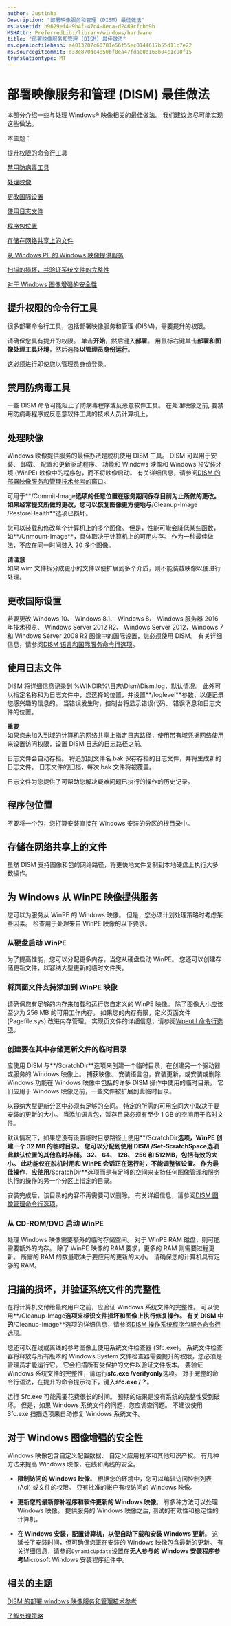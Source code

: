 ```yaml
---
author: Justinha
Description: "部署映像服务和管理 (DISM) 最佳做法"
ms.assetid: b9629ef4-9b4f-47c4-8eca-d2469cfcbd9b
MSHAttr: PreferredLib:/library/windows/hardware
title: "部署映像服务和管理 (DISM) 最佳做法"
ms.openlocfilehash: a4013207c60781e56f55ec0144617b55d11c7e22
ms.sourcegitcommit: d33e870dc4850bf0ea47fdae0d163b04c1c90f15
translationtype: MT
---
```

# <a name="deployment-image-servicing-and-management-dism-best-practices"></a>部署映像服务和管理 (DISM) 最佳做法


本部分介绍一些与处理 Windows® 映像相关的最佳做法。 我们建议您尽可能实现这些做法。

本主题︰

[提升权限的命令行工具](#bkmk-elevate)

[禁用防病毒工具](#bkmk-av)

[处理映像](#bkmk-servicing)

[更改国际设置](#bkmk-intl)

[使用日志文件](#bkmk-log)

[程序包位置](#bkmk-pkg)

[存储在网络共享上的文件](#netshare)

[从 Windows PE 的 Windows 映像提供服务](#bkmk-pe)

[扫描的损坏，并验证系统文件的完整性](#bkmk-verify)

[对于 Windows 图像增强的安全性](#security)

## <a name="span-idbkmkelevatespanspan-idbkmkelevatespanspan-idbkmkelevatespanelevate-permissions-for-command-line-tools"></a><span id="BKMK_elevate"></span><span id="bkmk_elevate"></span><span id="BKMK_ELEVATE"></span>提升权限的命令行工具


很多部署命令行工具，包括部署映像服务和管理 (DISM)，需要提升的权限。

请确保您具有提升的权限。 单击**开始**，然后键入**部署**。 用鼠标右键单击**部署和图像处理工具环境**，然后选择**以管理员身份运行**。

这必须进行即使您以管理员身份登录。

## <a name="span-idbkmkavspanspan-idbkmkavspanspan-idbkmkavspandisable-antivirus-tools"></a><span id="BKMK_av"></span><span id="bkmk_av"></span><span id="BKMK_AV"></span>禁用防病毒工具


一些 DISM 命令可能阻止了防病毒程序或反恶意软件工具。 在处理映像之前, 要禁用防病毒程序或反恶意软件工具的技术人员计算机上。

## <a name="span-idbkmkservicingspanspan-idbkmkservicingspanspan-idbkmkservicingspanservicing-an-image"></a><span id="BKMK_servicing"></span><span id="bkmk_servicing"></span><span id="BKMK_SERVICING"></span>处理映像


Windows 映像提供服务的最佳办法是脱机使用 DISM 工具。 DISM 可以用于安装、 卸载、 配置和更新驱动程序、 功能和 Windows 映像和 Windows 预安装环境 (WinPE) 映像中的程序包，而不将映像启动。 有关详细信息，请参阅[DISM 的部署映像服务和管理技术参考的窗口](dism---deployment-image-servicing-and-management-technical-reference-for-windows.md)。

可用于**/Commit-Image**选项的任意位置在服务期间保存目前为止所做的更改。 如果经常提交所做的更改，您可以恢复图像更方便地与**/Cleanup-Image /RestoreHealth**选项已损坏。

您可以装载和修改单个计算机上的多个图像。 但是，性能可能会降低某些函数，如**/Unmount-Image**，具体取决于计算机上的可用内存。 作为一种最佳做法，不应在同一时间装入 20 多个图像。

**请注意**  
如果.wim 文件拆分成更小的文件以便扩展到多个介质，则不能装载映像以便进行处理。

 

## <a name="span-idbkmkintlspanspan-idbkmkintlspanspan-idbkmkintlspanchanging-international-settings"></a><span id="BKMK_intl"></span><span id="bkmk_intl"></span><span id="BKMK_INTL"></span>更改国际设置


若要更改 Windows 10、 Windows 8.1、 Windows 8、 Windows 服务器 2016年技术预览、 Windows Server 2012 R2、 Windows Server 2012，Windows 7 和 Windows Server 2008 R2 图像中的国际设置，您必须使用 DISM。 有关详细信息，请参阅[DISM 语言和国际服务命令行选项](dism-languages-and-international-servicing-command-line-options.md)。

## <a name="span-idbkmklogspanspan-idbkmklogspanspan-idbkmklogspanuse-log-files"></a><span id="BKMK_log"></span><span id="bkmk_log"></span><span id="BKMK_LOG"></span>使用日志文件


DISM 将详细信息记录到 %WINDIR%\\日志\\Dism\\Dism.log，默认情况。 此外可以指定名称和为日志文件中，您选择的位置，并设置**/loglevel**参数，以便记录您感兴趣的信息的。 当错误发生时，控制台将显示错误代码、 错误消息和日志文件的位置。

**重要**  
如果您未加入到域的计算机的网络共享上指定日志路径，使用带有域凭据网络使用来设置访问权限，设置 DISM 日志的日志路径之前。

 

日志文件会自动存档。 将追加到文件名.bak 保存存档的日志文件，并将生成新的日志文件。 日志文件的归档，每次.bak 文件将被覆盖。

日志文件为您提供了可帮助您解决疑难问题已执行的操作的历史记录。

## <a name="span-idbkmkpkgspanspan-idbkmkpkgspanspan-idbkmkpkgspanpackage-locations"></a><span id="BKMK_pkg"></span><span id="bkmk_pkg"></span><span id="BKMK_PKG"></span>程序包位置


不要将一个包，您打算安装直接在 Windows 安装的分区的根目录中。

## <a name="span-idnetsharespanspan-idnetsharespanspan-idnetsharespanstoring-files-on-a-network-share"></a><span id="NetShare"></span><span id="netshare"></span><span id="NETSHARE"></span>存储在网络共享上的文件


虽然 DISM 支持图像和包的网络路径，将更快地文件复制到本地硬盘上执行大多数操作。

## <a name="span-idbkmkpespanspan-idbkmkpespanservicing-a-windows-image-from-winpe"></a><span id="BKMK_PE"></span><span id="bkmk_pe"></span>为 Windows 从 WinPE 映像提供服务


您可以为服务从 WinPE 的 Windows 映像。 但是，您必须计划处理策略时考虑某些因素。 检查用于处理来自 WinPE 映像的以下要求。

### <a name="span-idbootingwinpefromaharddrivespanspan-idbootingwinpefromaharddrivespanspan-idbootingwinpefromaharddrivespanbooting-winpe-from-a-hard-drive"></a><span id="Booting_WinPE_from_a_Hard_Drive"></span><span id="booting_winpe_from_a_hard_drive"></span><span id="BOOTING_WINPE_FROM_A_HARD_DRIVE"></span>从硬盘启动 WinPE

为了提高性能，您可以分配更多内存，当您从硬盘启动 WinPE。 您还可以创建存储更新文件，以容纳大型更新的临时文件夹。

### <a name="span-idaddpage-filesupporttoyourwinpeimagespanspan-idaddpage-filesupporttoyourwinpeimagespanspan-idaddpage-filesupporttoyourwinpeimagespanadd-page-file-support-to-your-winpe-image"></a><span id="Add_Page-File_Support_to_Your_WinPE_Image"></span><span id="add_page-file_support_to_your_winpe_image"></span><span id="ADD_PAGE-FILE_SUPPORT_TO_YOUR_WINPE_IMAGE"></span>将页面文件支持添加到 WinPE 映像

请确保您有足够的内存来加载和运行您自定义的 WinPE 映像。 除了图像大小应该至少为 256 MB 的可用工作内存。 如果您的内存有限，定义页面文件 (Pagefile.sys) 改进内存管理。 实现页文件的详细信息，请参阅[Wpeutil 命令行选项](wpeutil-command-line-options.md)。

### <a name="span-idcreateatemporarydirectoryinwhichtostoreupdatefilesspanspan-idcreateatemporarydirectoryinwhichtostoreupdatefilesspanspan-idcreateatemporarydirectoryinwhichtostoreupdatefilesspancreate-a-temporary-directory-in-which-to-store-update-files"></a><span id="Create_a_Temporary_Directory_in_Which_to_Store_Update_Files"></span><span id="create_a_temporary_directory_in_which_to_store_update_files"></span><span id="CREATE_A_TEMPORARY_DIRECTORY_IN_WHICH_TO_STORE_UPDATE_FILES"></span>创建要在其中存储更新文件的临时目录

应使用 DISM 与**/ScratchDir**选项来创建一个临时目录，在创建另一个驱动器或服务的 Windows 映像上。 捕获映像、 安装语言包，安装更新，或安装或删除 Windows 功能在 Windows 映像中包括的许多 DISM 操作中使用的临时目录。 它们应用于 Windows 映像之前，一些文件被扩展到此临时目录。

以容纳大型更新分区中必须有足够的空间。 特定的所需的可用空间大小取决于要安装的更新的大小。 当添加语言包，暂存目录必须有至少 1 GB 的空间用于临时文件。

默认情况下，如果您没有设置临时目录路径上使用**/ScratchDir**选项，WinPE 创建一个 32 MB 的临时目录。 您可以分配到使用 DISM **/Set-ScratchSpace**选项此默认位置的其他临时存储。 32、 64、 128、 256 和 512MB，包括有效的大小。 此功能仅在脱机时用和 WinPE 会话正在运行时，不能调整该设置。 作为最佳操作，应使用**/ScratchDir**选项而是有足够的空间来支持任何图像管理和服务执行的操作的另一个分区上指定的目录。

安装完成后，该目录的内容不再需要可以删除。 有关详细信息，请参阅[DISM 图像管理命令行选项](dism-image-management-command-line-options-s14.md)。

### <a name="span-idbootingwinpefromacd-romdvdspanspan-idbootingwinpefromacd-romdvdspanspan-idbootingwinpefromacd-romdvdspanbooting-winpe-from-a-cd-romdvd"></a><span id="Booting_WinPE_from_a_CD-ROM_DVD"></span><span id="booting_winpe_from_a_cd-rom_dvd"></span><span id="BOOTING_WINPE_FROM_A_CD-ROM_DVD"></span>从 CD-ROM/DVD 启动 WinPE

处理 Windows 映像需要额外的临时存储空间。 对于 WinPE RAM 磁盘，则可能需要额外的内存。 除了 WinPE 映像的 RAM 要求，更多的 RAM 则需要过程更新。 所需的 RAM 的数量取决于要应用的更新的大小。 请确保您的计算机具有足够的 RAM。

## <a name="span-idbkmkverifyspanspan-idbkmkverifyspanspan-idbkmkverifyspanscan-for-corruption-and-verify-the-integrity-of-system-files"></a><span id="BKMK_verify"></span><span id="bkmk_verify"></span><span id="BKMK_VERIFY"></span>扫描的损坏，并验证系统文件的完整性


在将计算机交付给最终用户之前，应验证 Windows 系统文件的完整性。 可以使用**/Cleanup-Image**选项来标识文件损坏和图像上执行修复操作。 有关 DISM 中的**/Cleanup-Image**选项的详细信息，请参阅[DISM 操作系统程序包服务命令行选项](dism-operating-system-package-servicing-command-line-options.md)。

您还可以在线或离线的参考图像上使用系统文件检查器 (Sfc.exe)。 系统文件检查器将释放与所有版本的 Windows.System 文件检查器需要提升的权限，您必须是管理员才能运行它。 它会扫描所有受保护的文件以验证文件版本。 要验证 Windows 系统文件的完整性，请运行**sfc.exe /verifyonly**选项。 对于完整的命令行语法，在提升的命令提示符下，键入**sfc.exe /？**。

运行 Sfc.exe 可能需要花费很长的时间。 预期的结果是没有系统的完整性受到破坏。 但是，如果 Windows 系统文件的问题，您应调查问题。 不建议使用 Sfc.exe 扫描选项来自动修复 Windows 系统文件。

## <a name="span-idsecurityspanspan-idsecurityspanspan-idsecurityspanimproving-security-for-windows-images"></a><span id="Security"></span><span id="security"></span><span id="SECURITY"></span>对于 Windows 图像增强的安全性


Windows 映像包含自定义配置数据、 自定义应用程序和其他知识产权。 有几种方法来提高 Windows 映像，在线和离线的安全。

-   **限制访问的 Windows 映像**。 根据您的环境中，您可以编辑访问控制列表 (Acl) 或文件的权限。 只有批准的帐户有权访问的 Windows 映像。

-   **更新您的最新修补程序和软件更新的 Windows 映像**。 有多种方法可以处理 Windows 映像。 提供服务的 Windows 映像之后, 测试的有效性和稳定性的计算机。

-   **在 Windows 安装，配置计算机，以便自动下载和安装 Windows 更新**。 这延长了安装时间，但可确保您正在安装的 Windows 映像包含最新的更新。 有关详细信息，请参阅`DynamicUpdate`设置在**无人参与的 Windows 安装程序参考**Microsoft Windows 安装程序组件中。

## <a name="span-idrelatedtopicsspanrelated-topics"></a><span id="related_topics"></span>相关的主题


[DISM 的部署 windows 映像服务和管理技术参考](dism---deployment-image-servicing-and-management-technical-reference-for-windows.md)

[了解处理策略](understanding-servicing-strategies.md)

 

 






